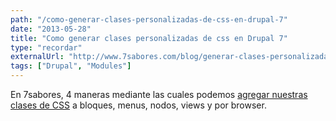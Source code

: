 ```yaml
---
path: "/como-generar-clases-personalizadas-de-css-en-drupal-7"
date: "2013-05-28"
title: "Como generar clases personalizadas de css en Drupal 7"
type: "recordar"
externalUrl: "http://www.7sabores.com/blog/generar-clases-personalizadas-css-drupal-7"
tags: ["Drupal", "Modules"]
---
```


En 7sabores, 4 maneras mediante las cuales podemos [agregar nuestras clases de CSS](http://www.7sabores.com/blog/generar-clases-personalizadas-css-drupal-7) a bloques, menus, nodos, views y por browser.
